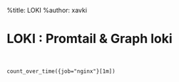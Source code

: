 %title: LOKI
%author: xavki


# LOKI : Promtail & Graph loki


<br>



```
count_over_time({job="nginx"}[1m])
```
